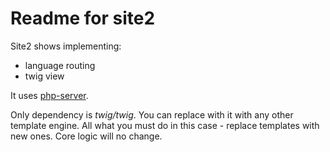 # Readme for site2

Site2 shows implementing:

- language routing
- twig view

It uses [php-server](https://github.com/Romchik38/server).

Only dependency is *twig/twig*. You can replace with it with any other template engine. All what you must do in this case - replace templates with new ones. Core logic will no change.
